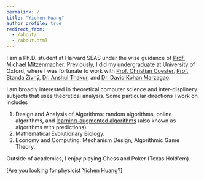 ```yaml
---
permalink: /
title: "Yichen Huang"
author_profile: true
redirect_from: 
  - /about/
  - /about.html
---
```


I am a Ph.D. student at Harvard SEAS under the wise guidance of [Prof. Michael Mitzenmacher](https://www.eecs.harvard.edu/~michaelm/). Previously, I did my undergraduate at University of Oxford, where I was fortunate to work with [Prof. Christian Coester](https://www.cs.ox.ac.uk/people/christian.coester/), [Prof. Standa Živný](https://www.cs.ox.ac.uk/standa.zivny/), [Dr. Anshul Thakur](https://eng.ox.ac.uk/people/anshul-thakur/), and [Dr. David Kohan Marzagao](https://www.kcl.ac.uk/people/david-kohan-marzagao).

I am broadly interested in theoretical computer science and inter-displinery subjects that uses theoretical analysis. Some particular directions I work on includes
1. Design and Analysis of Algorithms: random algorithms, online algorithms, and [learning-augmented algorithms](https://algorithms-with-predictions.github.io/) (also known as algorithms with predictions).
2. Mathematical Evolutionary Biology.
3. Economy and Computing: Mechanism Design, Algorithmic Game Theory.

Outside of academics, I enjoy playing Chess and Poker (Texas Hold'em). 

[Are you looking for physicist [Yichen Huang](https://sites.google.com/site/yichenhuanghomepage/)?]
